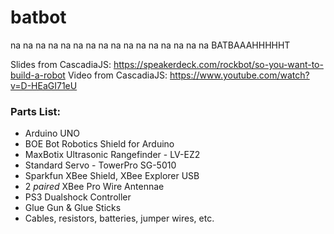 batbot
======

na na na na na na na na na na na na na na na na BATBAAAHHHHHT

Slides from CascadiaJS: https://speakerdeck.com/rockbot/so-you-want-to-build-a-robot
Video from CascadiaJS: https://www.youtube.com/watch?v=D-HEaGI71eU

### Parts List:
* Arduino UNO
* BOE Bot Robotics Shield for Arduino
* MaxBotix Ultrasonic Rangefinder - LV-EZ2
* Standard Servo - TowerPro SG-5010
* Sparkfun XBee Shield, XBee Explorer USB
* 2 *paired* XBee Pro Wire Antennae
* PS3 Dualshock Controller
* Glue Gun & Glue Sticks
* Cables, resistors, batteries, jumper wires, etc.


